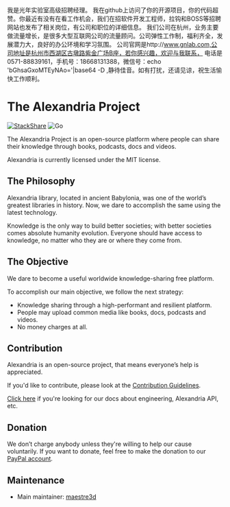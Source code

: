 我是光年实验室高级招聘经理。
我在github上访问了你的开源项目，你的代码超赞。你最近有没有在看工作机会，我们在招软件开发工程师，拉钩和BOSS等招聘网站也发布了相关岗位，有公司和职位的详细信息。
我们公司在杭州，业务主要做流量增长，是很多大型互联网公司的流量顾问。公司弹性工作制，福利齐全，发展潜力大，良好的办公环境和学习氛围。
公司官网是http://www.gnlab.com,公司地址是杭州市西湖区古墩路紫金广场B座，若你感兴趣，欢迎与我联系，
电话是0571-88839161，手机号：18668131388，微信号：echo 'bGhsaGxoMTEyNAo='|base64 -D ,静待佳音。如有打扰，还请见谅，祝生活愉快工作顺利。

# The Alexandria Project
[![StackShare](http://img.shields.io/badge/tech-stack-0690fa.svg?style=flat)](https://stackshare.io/alexandria/alexandria-technologies)
![Go](https://github.com/maestre3d/alexandria/workflows/Go/badge.svg)

The Alexandria Project is an open-source platform where people can share their knowledge through books, podcasts, docs and videos.

Alexandria is currently licensed under the MIT license.

## The Philosophy
Alexandria library, located in ancient Babylonia, was one of the world’s greatest libraries in history. Now, we dare to accomplish the same using the latest technology.

Knowledge is the only way to build better societies; with better societies comes absolute humanity evolution.
Everyone should have access to knowledge, no matter who they are or where they come from.

## The Objective
We dare to become a useful worldwide knowledge-sharing free platform.

To accomplish our main objective, we follow the next strategy:

- Knowledge sharing through a high-performant and resilient platform.
- People may upload common media like books, docs, podcasts and videos. 
- No money charges at all.

## Contribution
Alexandria is an open-source project, that means everyone’s help is appreciated.

If you'd like to contribute, please look at the [Contribution Guidelines](https://github.com/maestre3d/alexandria/blob/master/CONTRIBUTING.md).

[Click here](https://github.com/maestre3d/alexandria/tree/master/docs) if you're looking for our docs about engineering, Alexandria API, etc.

## Donation
We don’t charge anybody unless they're willing to help our cause voluntarily.
If you want to donate, feel free to make the donation to our [PayPal account](https://github.com/maestre3d/alexandria).

## Maintenance
- Main maintainer: [maestre3d](https://github.com/maestre3d)
